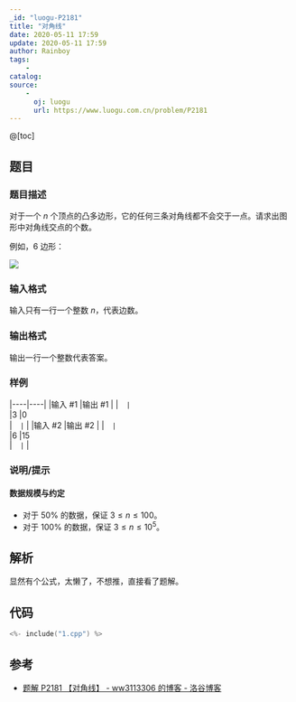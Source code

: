 ```yaml
---
_id: "luogu-P2181"
title: "对角线"
date: 2020-05-11 17:59
update: 2020-05-11 17:59
author: Rainboy
tags:
    - 
catalog: 
source: 
    - 
      oj: luogu
      url: https://www.luogu.com.cn/problem/P2181
---
```


@[toc]

## 题目



### 题目描述

对于一个 $n$ 个顶点的凸多边形，它的任何三条对角线都不会交于一点。请求出图形中对角线交点的个数。

例如，$6$ 边形：

![](https://cdn.luogu.com.cn/upload/pic/6023.png)



### 输入格式
输入只有一行一个整数 $n$，代表边数。



### 输出格式

输出一行一个整数代表答案。



### 样例

|----|----|
|输入 #1  |输出 #1  |
|```  |```  \
|3  |0  \
|```  |```  |
|输入 #2  |输出 #2  |
|```  |```  \
|6  |15  \
|```  |```  |



### 说明/提示
#### 数据规模与约定

- 对于 $50 \%$ 的数据，保证 $3 \leq n \leq 100$。
- 对于 $100 \%$ 的数据，保证 $3 \leq n \leq 10^5$。


## 解析

显然有个公式，太懒了，不想推，直接看了题解。

## 代码

```c
<%- include("1.cpp") %>
```

## 参考

- [题解 P2181 【对角线】 - ww3113306 的博客 - 洛谷博客](https://www.luogu.com.cn/blog/user47136/solution-p2181)
